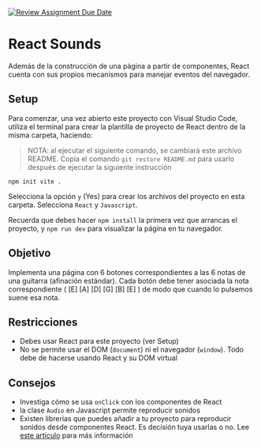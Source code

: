 [![Review Assignment Due Date](https://classroom.github.com/assets/deadline-readme-button-24ddc0f5d75046c5622901739e7c5dd533143b0c8e959d652212380cedb1ea36.svg)](https://classroom.github.com/a/OV3q5x3b)
# React Sounds

Además de la construcción de una página a partir de componentes, React cuenta con sus propios mecanismos para manejar eventos del navegador.

## Setup

Para comenzar, una vez abierto este proyecto con Visual Studio Code, utiliza el terminal para crear la plantilla de proyecto de React dentro de la misma carpeta, haciendo:


> NOTA: al ejecutar el siguiente comando, se cambiará este archivo README. Copia el comando `git restore README.md` para usarlo después de ejecutar la siguiente instrucción

```
npm init vite .
```

Selecciona la opción `y` (Yes) para crear los archivos del proyecto en esta carpeta. Selecciona `React` y `Javascript`.


Recuerda que debes hacer `npm install` la primera vez que arrancas el proyecto, y `npm run dev` para visualizar la página en tu navegador.


## Objetivo

Implementa una página con 6 botones correspondientes a las 6 notas de una guitarra (afinación estándar). Cada botón debe tener asociada la nota correspondiente ( [E] [A] [D] [G] [B] [E] ) de modo que cuando lo pulsemos suene esa nota.


## Restricciones

- Debes usar React para este proyecto (ver Setup)
- No se permite usar el DOM (`document`) ni el navegador (`window`). Todo debe de hacerse usando React y su DOM virtual


## Consejos

- Investiga cómo se usa `onClick` con los componentes de React
- la clase `Audio` en Javascript permite reproducir sonidos
- Existen librerías que puedes añadir a tu proyecto para reproducir sonidos desde componentes React. Es decisión tuya usarlas o no. Lee [este artículo](https://theshubhagrwl.medium.com/you-might-not-need-a-sound-library-for-react-a265870dabda) para más información